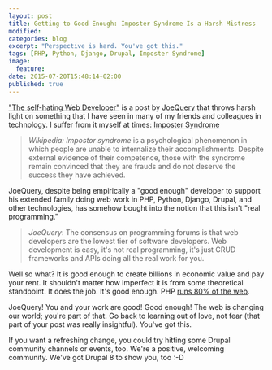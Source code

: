 ```yaml
---
layout: post
title: Getting to Good Enough: Imposter Syndrome Is a Harsh Mistress
modified:
categories: blog
excerpt: "Perspective is hard. You've got this."
tags: [PHP, Python, Django, Drupal, Imposter Syndrome]
image:
  feature:
date: 2015-07-20T15:48:14+02:00
published: true
---
```


["The self-hating Web Developer"](http://joequery.me/code/the-self-hating-web-developer/) is a post by [JoeQuery](http://joequery.me) that throws harsh light on something that I have seen in many of my friends and colleagues in technology. I suffer from it myself at times: [Imposter Syndrome](https://en.wikipedia.org/wiki/Impostor_syndrome)

> *Wikipedia: Impostor syndrome* is a psychological phenomenon in which
> people are unable to internalize their accomplishments.
> Despite external evidence of their competence, those
> with the syndrome remain convinced that they are frauds
> and do not deserve the success they have achieved.

JoeQuery, despite being empirically a "good enough" developer to support his extended family doing web work in PHP, Python, Django, Drupal, and other technologies, has somehow bought into the notion that this isn't "real programming."

> *JoeQuery*: The consensus on programming forums is that web developers
> are the lowest tier of software developers. Web development
> is easy, it's not real programming, it's just CRUD frameworks
> and APIs doing all the real work for you.

Well so what? It is good enough to create billions in economic value and pay your rent. It shouldn't matter how imperfect it is from some theoretical standpoint. It does the job. It's good enough. PHP [runs 80% of the web](http://w3techs.com/technologies/details/pl-php/all/all).

JoeQuery! You and your work are good! Good enough! The web is changing our world; you're part of that. Go back to learning out of love, not fear (that part of your post was really insightful). You've got this.

If you want a refreshing change, you could try hitting some Drupal community channels or events, too. We're a positive, welcoming community. We've got Drupal 8 to show you, too :-D